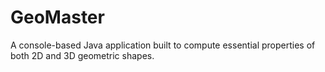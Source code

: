 # GeoMaster
A console-based Java application built to compute essential properties of both 2D and 3D geometric shapes.
